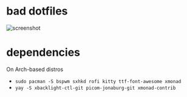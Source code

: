 # bad dotfiles

![screenshot](https://raw.githubusercontent.com/rogerpanza/bad-dotfiles/main/screenshot.png "screenshot")

# dependencies
On Arch-based distros
- `sudo pacman -S bspwm sxhkd rofi kitty ttf-font-awesome xmonad` 
- `yay -S xbacklight-ctl-git picom-jonaburg-git xmonad-contrib`

